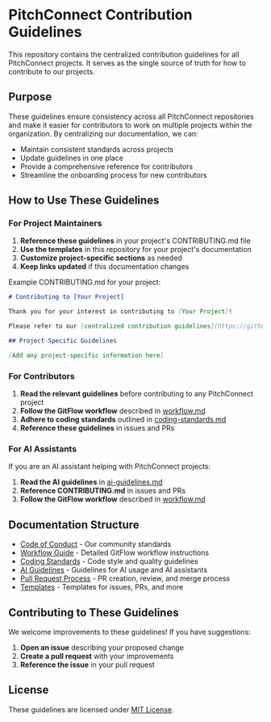 # PitchConnect Contribution Guidelines

This repository contains the centralized contribution guidelines for all PitchConnect projects. It serves as the single source of truth for how to contribute to our projects.

## Purpose

These guidelines ensure consistency across all PitchConnect repositories and make it easier for contributors to work on multiple projects within the organization. By centralizing our documentation, we can:

- Maintain consistent standards across projects
- Update guidelines in one place
- Provide a comprehensive reference for contributors
- Streamline the onboarding process for new contributors

## How to Use These Guidelines

### For Project Maintainers

1. **Reference these guidelines** in your project's CONTRIBUTING.md file
2. **Use the templates** in this repository for your project's documentation
3. **Customize project-specific sections** as needed
4. **Keep links updated** if this documentation changes

Example CONTRIBUTING.md for your project:
```markdown
# Contributing to [Your Project]

Thank you for your interest in contributing to [Your Project]!

Please refer to our [centralized contribution guidelines](https://github.com/PitchConnect/contribution-guidelines) for general information on how to contribute.

## Project-Specific Guidelines

[Add any project-specific information here]
```

### For Contributors

1. **Read the relevant guidelines** before contributing to any PitchConnect project
2. **Follow the GitFlow workflow** described in [workflow.md](workflow.md)
3. **Adhere to coding standards** outlined in [coding-standards.md](coding-standards.md)
4. **Reference these guidelines** in issues and PRs

### For AI Assistants

If you are an AI assistant helping with PitchConnect projects:

1. **Read the AI guidelines** in [ai-guidelines.md](ai-guidelines.md)
2. **Reference CONTRIBUTING.md** in issues and PRs
3. **Follow the GitFlow workflow** described in [workflow.md](workflow.md)

## Documentation Structure

- [Code of Conduct](CODE_OF_CONDUCT.md) - Our community standards
- [Workflow Guide](workflow.md) - Detailed GitFlow workflow instructions
- [Coding Standards](coding-standards.md) - Code style and quality guidelines
- [AI Guidelines](ai-guidelines.md) - Guidelines for AI usage and AI assistants
- [Pull Request Process](pull-requests.md) - PR creation, review, and merge process
- [Templates](templates/) - Templates for issues, PRs, and more

## Contributing to These Guidelines

We welcome improvements to these guidelines! If you have suggestions:

1. **Open an issue** describing your proposed change
2. **Create a pull request** with your improvements
3. **Reference the issue** in your pull request

## License

These guidelines are licensed under [MIT License](LICENSE).
